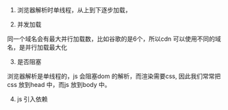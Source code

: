 1. 浏览器解析时单线程，从上到下逐步加载，
   
   
2. 并发加载
   
同一个域名会有最大并行加载数，比如谷歌的是6个，所以cdn 可以使用不同的域名，是并行加载最大化

3. 是否阻塞
   
浏览器解析是单线程的，js 会阻塞dom 的解析，而渲染需要css, 因此我们常常把css 放到head 中，而js  放到body 中。

4. js 引入依赖
